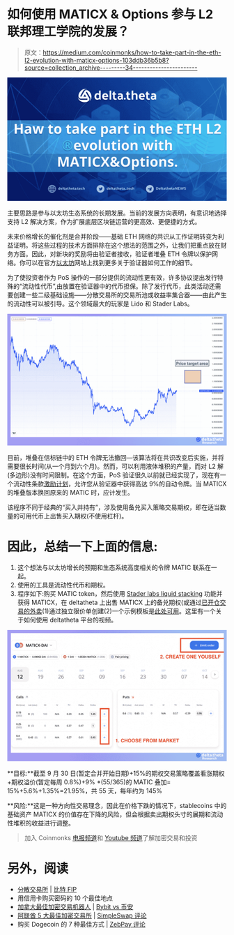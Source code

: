 # 如何使用 MATICX & Options 参与 L2 联邦理工学院的发展？

> 原文：<https://medium.com/coinmonks/how-to-take-part-in-the-eth-l2-evolution-with-maticx-options-103ddb36b5b8?source=collection_archive---------34----------------------->

![](img/ce72130bd6b2754e245bced4b4b54669.png)

主要思路是参与以太坊生态系统的长期发展。当前的发展方向表明，有意识地选择支持 L2 解决方案，作为扩展底层区块链运营的更高效、更便捷的方式。

未来价格增长的催化剂是合并阶段——基础 ETH 网络的共识从工作证明转变为利益证明。将这些过程的技术方面排除在这个想法的范围之外，让我们把重点放在财务方面。因此，对新块的奖励将由验证者接收，验证者堆叠 ETH 令牌以保护网络。你可以在官方[以太坊](https://docs.ethhub.io/ethereum-roadmap/ethereum-2.0/eth-2.0-economics/)网站上找到更多关于验证器如何工作的细节。

为了使投资者作为 PoS 操作的一部分提供的流动性更有效，许多协议提出发行特殊的“流动性代币”,由放置在验证器中的代币担保。除了发行代币，此类活动还需要创建一些二级基础设施——分散交易所的交易所池或收益率集合器——由此产生的流动性可以被引导。这个领域最大的玩家是 Lido 和 Stader Labs。

![](img/bf97e17476bab58e59faaa7ddf438c7d.png)

目前，堆叠在信标链中的 ETH 令牌无法撤回—该算法将在共识改变后实施，并将需要很长时间(从一个月到六个月)。然而，可以利用液体堆积的产量，而对 L2 解(多边形)没有时间限制。在这个方面，PoS 验证很久以前就已经实现了，现在有一个流动性条款[激励计划](https://forum.polygon.technology/t/an-update-on-distribution-of-staking-token-rewards/9654)，允许您从验证器中获得高达 9%的自动令牌。当 MATICX 的堆叠版本换回原来的 MATIC 时，应计发生。

该程序不同于经典的“买入并持有”，涉及使用备兑买入策略交易期权，即在适当数量的可用代币上出售买入期权(不使用杠杆)。

# 因此，总结一下上面的信息:

1.  这个想法与以太坊增长的预期和生态系统高度相关的令牌 MATIC 联系在一起。
2.  使用的工具是流动性代币和期权。
3.  程序如下:购买 MATIC token，然后使用 [Stader labs liquid stacking](https://polygon.staderlabs.com/liquid-staking/maticx) 功能并获得 MATICX，在 deltatheta 上出售 MATICX 上的备兑期权(或通过[已开仓交易的外卖](https://app.deltatheta.tech/terminal/MaticX-DAI)(1)通过独立限价单创建(2)一个示例模板是[此处可用](https://app.deltatheta.tech/deeplink/9WF050PCOLLC8L)。这里有一个关于如何使用 deltatheta 平台的视频。

![](img/efa032c608ad7249ca019d02603ec18e.png)

**目标:**截至 9 月 30 日(暂定合并开始日期)+15%的期权交易策略覆盖看涨期权+期权溢价(暂定每周 0.8%)+9% *(55/365)的 MATIC 叠加= 15%+5.6%+1.35%=21.95%，共 55 天，每年约为 145%

**风险:**这是一种方向性交易理念，因此在价格下跌的情况下，stablecoins 中的基础资产 MATICX 的价值存在下降的风险，但会根据卖出期权头寸的展期和流动性堆积的收益进行调整。

> 加入 Coinmonks [电报频道](https://t.me/coincodecap)和 [Youtube 频道](https://www.youtube.com/c/coinmonks/videos)了解加密交易和投资

# 另外，阅读

*   [分散交易所](https://coincodecap.com/what-are-decentralized-exchanges) | [比特 FIP](https://coincodecap.com/bitbns-fip)
*   用信用卡购买密码的 10 个最佳地点
*   [加拿大最佳加密交易机器人](https://coincodecap.com/5-best-crypto-trading-bots-in-canada) | [Bybit vs 币安](https://coincodecap.com/bybit-binance-moonxbt)
*   [阿联酋 5 大最佳加密交易所](https://coincodecap.com/best-crypto-exchanges-in-uae) | [SimpleSwap 评论](https://coincodecap.com/simpleswap-review)
*   购买 Dogecoin 的 7 种最佳方式 | [ZebPay 评论](https://coincodecap.com/zebpay-review)